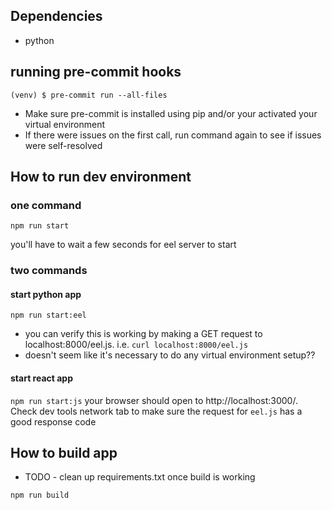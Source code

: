 ## Dependencies

- python

## running pre-commit hooks

```
(venv) $ pre-commit run --all-files
```

- Make sure pre-commit is installed using pip and/or your activated your virtual environment
- If there were issues on the first call, run command again to see if issues were self-resolved

## How to run dev environment


### one command
`npm run start`

you'll have to wait a few seconds for eel server to start

### two commands

#### start python app

`npm run start:eel`

- you can verify this is working by making a GET request to localhost:8000/eel.js. i.e. `curl localhost:8000/eel.js`
- doesn't seem like it's necessary to do any virtual environment setup??

#### start react app

`npm run start:js`
your browser should open to http://localhost:3000/. Check dev tools network tab to make sure the request for `eel.js` has a good response code

## How to build app
* TODO - clean up requirements.txt once build is working

```
npm run build
```

<!-- - [ffmpeg](https://FFmpeg.org/) # TODO - maybe move this to pip?

# Run Flask server locally

Tested using Python 3.11.4 and 3.11.6 on MacOS Ventura and MacOS Sonoma

**Not working on Python 3.12.0 (distutils dependency issue)**

```sh
$ git clone https://github.com/walkersutton/cyclemetry.git
$ cd cyclemetry/backend
$ python3 -m venv venv
$ source venv/bin/activate
(venv) $ pip install -r requirements.txt
(venv) $ flask run -p 5001
```

# CLI

```sh
(venv) $ python main.py demo -gpx <gpx_file> -template <template_filename> -second <time to render demo frame>
(venv) $ python main.py render -gpx <gpx_file> -template <template_filename>
```

I need to make Cyclemetry a bit easier to use. [Here's a video](https://youtu.be/gqn5MfcypH4) where I explain how I use the tool. I'm building a [web app](https://walkersutton.com/cyclemetry/) that'll enable you to use a GUI to generate your video overlays.

# [Docker](https://hub.docker.com/repository/docker/walkersutton/cyclemetry/general)

```
#
docker ps -a

# build image
docker build . -t walkersutton/cyclemetry:<tag>
# i.e. "docker build . -t walkersutton/cyclemetry:alpha-v2"
docker build --platform linux/amd64 . -t walkersutton/cyclemetry:<tag> # pattern linuxamd64-prefix
# i.e. "docker build --platform linux/amd64 . -t walkersutton/cyclemetry:linuxamd64-alpha-v2"

# push image to docker hub
docker push walkersutton/cyclemetry:<tag>

# run conatiner
docker run -p <host_port>:6969 -td walkersutton/cyclemetry:<tag>
``` -->

